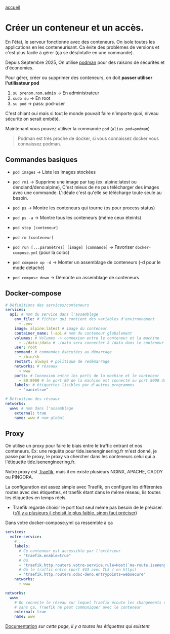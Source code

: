 [accueil](/readme.md)

# Créer un conteneur et un accès.

En l'état, le serveur fonctionne avec des conteneurs. 
On isole toutes les applications en les conteneurisant.
Ca évite des problèmes de versions et c'est plus facile à gérer (ça se dés/intalle en une commande).

Depuis Septembre 2025, On utilise [podman](https://podman.io) pour des raisons de sécurités et d'économies.


Pour gérer, créer ou supprimer des conteneurs, on doit **passer utiliser l'utilisateur pod**

1. `su prenom.nom.admin` -> En administrateur
2. `sudo su` -> En root
3. `su pod` -> pass: pod-user


C'est chiant oui mais si tout le monde pouvait faire n'importe quoi,
niveau sécurité on serait embêté.

Maintenant vous pouvez utiliser la commande `pod` (`alias pod=podman`)

> Podman est très proche de docker, si vous connaissez docker vous connaissez podman.

## Commandes basiques

 - `pod images` -> Liste les images stockées
 - `pod rmi` -> Supprime une image par tag (ex: alpine:latest ou denoland/deno:alpine),
    C'est mieux de ne pas télécharger des images avec une commande. 
    L'idéale c'est qu'elle se télécharge toute seule au besoin.
 - `pod ps` -> Montre les conteneurs qui tourne (ps pour process status)
 - `pod ps -a` -> Montre tous les conteneurs (même ceux éteints)
 - `pod stop [conteneur]`
 - `pod rm [conteneur]`
 - `pod run [...paramètres] [image] [commande]` -> Favoriser `docker-compose.yml` (pour la coloc)

 - `pod compose up -d` -> Monter un assemblage de conteneurs (-d pour le mode détaché)
 - `pod compose down` -> Démonte un assemblage de conteneurs

## Docker-compose

```yml
# Définitions des services/conteneurs
services:
  api: # nom du service dans l'assemblage
    env_file: # fichier qui contient des variables d'environnement
      - .env
    image: alpine:latest # image du conteneur
    container_name: l-api # nom du conteneur globalement
    volumes: # Volumes -> connexion entre le conteneur et la machine
      - ./data:/data # ./data sera connecter à /data dans le conteneur
    user: root
    command: # commandes éxécutées au démarrage
      - /bin/sh
    restart: always # politique de redémarrage
    networks: # réseaux
      - www
    ports: # Connexion entre les ports de la machine et le conteneur
      - 80:8000 # le port 80 de la machine est connecté au port 8000 du conteneur
    labels: # étiquettes lisibles par d'autres programmes
      - "nani=true"

# Définition des réseaux
networks:
  www: # nom dans l'assemblage
    external: true
    name: www # nom global
```

## Proxy

On utilise un proxy pour faire le biais entre le traffic entrant et nos conteneurs.
Ex: une requête pour tide.isenengineering.fr m'est donné, je passe par le proxy, 
le proxy va chercher dans les conteneurs celui qui a l'étiquette tide.isenengineering.fr.

Notre proxy est [Traefik](https://traefik.io),
mais il en existe plusieurs NGINX, APACHE, CADDY ou PINGORA.

La configuration est assez simple avec Traefik, on configure les différentes routes avec des étiquettes,
et traefik étant dans le même réseau, lis toutes les étiquettes en temps réels.

+ Traefik regarde choisir le port tout seul même pas besoin de le préciser.
([s'il y a plusieurs il choisit le plus faible, sinon faut préciser](https://doc.traefik.io/traefik/reference/install-configuration/providers/docker/#port-detection))

Dans votre docker-compose.yml ça ressemble à ça

```yml
services:
  votre-service:
    # ...
    labels:
      # Ce conteneur est accessible par l'extérieur
      - "traefik.enable=true" 
      # Où
      - "traefik.http.routers.votre-service.rule=Host(`ma-route.isenengineering.fr`)"
      # Où le traffic entre (port 443 avec TLS / en https)
      - "traefik.http.routers.odoc-deno.entrypoints=websecure"
    networks:
      - www

networks:
  www:
    # On connecte le réseau sur lequel Traefik écoute les changements et accède aux conteneurs
    # sans ça, Traefik ne peut communiquer avec le conteneur
    external: true
    name: www
```

[Documentation](https://doc.traefik.io/traefik/reference/routing-configuration/other-providers/docker/#udp-routers)
*sur cette page, il y a toutes les étiquettes qui existent*
